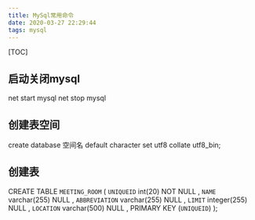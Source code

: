 ```yaml
---
title: MySql常用命令
date: 2020-03-27 22:29:44
tags: mysql
---
```


[TOC]

## 启动关闭mysql

net start mysql
net stop mysql

## 创建表空间

create database 空间名 default character set utf8 collate utf8_bin;

## 创建表

CREATE TABLE `MEETING_ROOM` (
`UNIQUEID`  int(20) NOT NULL ,
`NAME`  varchar(255) NULL ,
`ABBREVIATION`  varchar(255) NULL ,
`LIMIT`  integer(255) NULL ,
`LOCATION`  varchar(500) NULL ,
PRIMARY KEY (`UNIQUEID`)
);